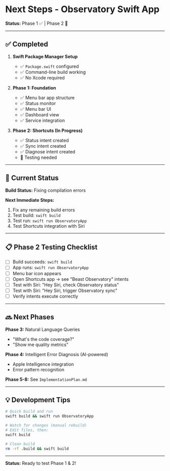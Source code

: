 # Next Steps - Observatory Swift App

**Status:** Phase 1 ✅ | Phase 2 🚧

---

## ✅ Completed

1. **Swift Package Manager Setup**
   - ✅ `Package.swift` configured
   - ✅ Command-line build working
   - ✅ No Xcode required

2. **Phase 1: Foundation**
   - ✅ Menu bar app structure
   - ✅ Status monitor
   - ✅ Menu bar UI
   - ✅ Dashboard view
   - ✅ Service integration

3. **Phase 2: Shortcuts (In Progress)**
   - ✅ Status intent created
   - ✅ Sync intent created
   - ✅ Diagnose intent created
   - 🔄 Testing needed

---

## 🚧 Current Status

**Build Status:** Fixing compilation errors

**Next Immediate Steps:**
1. Fix any remaining build errors
2. Test build: `swift build`
3. Test run: `swift run ObservatoryApp`
4. Test Shortcuts integration with Siri

---

## 📋 Phase 2 Testing Checklist

- [ ] Build succeeds: `swift build`
- [ ] App runs: `swift run ObservatoryApp`
- [ ] Menu bar icon appears
- [ ] Open Shortcuts app → see "Beast Observatory" intents
- [ ] Test with Siri: "Hey Siri, check Observatory status"
- [ ] Test with Siri: "Hey Siri, trigger Observatory sync"
- [ ] Verify intents execute correctly

---

## 🔜 Next Phases

**Phase 3:** Natural Language Queries
- "What's the code coverage?"
- "Show me quality metrics"

**Phase 4:** Intelligent Error Diagnosis (AI-powered)
- Apple Intelligence integration
- Error pattern recognition

**Phase 5-8:** See `ImplementationPlan.md`

---

## 💡 Development Tips

```bash
# Quick build and run
swift build && swift run ObservatoryApp

# Watch for changes (manual rebuild)
# Edit files, then:
swift build

# Clean build
rm -rf .build && swift build
```

---

**Status:** Ready to test Phase 1 & 2!

